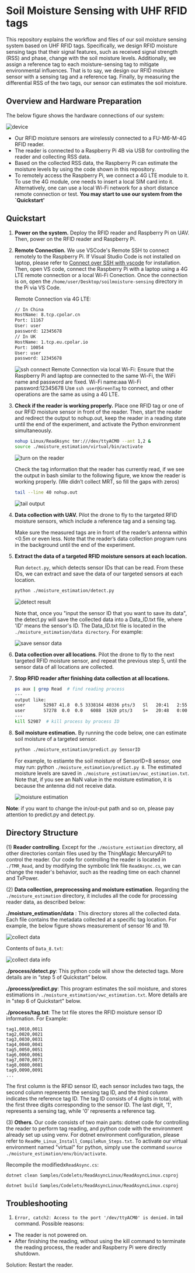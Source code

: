 # Soil Moisture Sensing with UHF RFID tags

This repository explains the workflow and files of our soil moisture sensing system based on UHF RFID tags. Specifically, we design RFID moisture sensing tags that their signal features, such as received signal strength (RSS) and phase, change with the soil moisture levels. Additionally, we assign a reference tag to each moisture-sensing tag to mitigate environmental influences. That is to say, we design our RFID moisture sensor with a sensing tag and a reference tag. Finally, by measuring the differential RSS of the two tags, our sensor can estimates the soil moisture.

## Overview and Hardware Preparation
The below figure shows the hardware connections of our system:

![device](./data/device.png)

- Our RFID moisture sensors are wirelessly connected to a FU-M6-M-4G RFID reader.
- The reader is connected to a Raspberry Pi 4B via USB for controlling the reader and collecting RSS data.
- Based on the collected RSS data, the Raspberry Pi can estimate the moisture levels by using the code shown in this repository.
- To remotely access the Raspberry Pi, we connect a 4G LTE module to it. To use the 4G module, one needs to insert a local SIM card into it. Alternatively,  one can use a local Wi-Fi network for a short distance remote connection or test.
**You may start to use our system from the `Quickstart'**

## Quickstart

1. **Power on the system.** Deploy the RFID reader and Raspberry Pi on UAV. Then, power on the RFID reader and Raspberry Pi.
2. **Remote Connection.**
    We use VSCode's Remote SSH to connect remotely to the Raspberry Pi. If Visual Studio Code is not installed on laptop, please refer to [Connect over SSH with vscode](https://code.visualstudio.com/docs/remote/ssh-tutorial) for installation.
    Then, open VS code, connect the Raspberry Pi with a laptop using a 4G LTE remote connection or a local Wi-Fi Conection. Once the connection is on, open the `/home/user/Desktop/soilmoisture-sensing` directory in the Pi via VS Code.

    Remote Connection via 4G LTE:
    ```bash
    // In China
    HostName: 8.tcp.cpolar.cn
    Port: 11167
    User: user
    password: 12345678
    // In UK
    HostName: 1.tcp.eu.cpolar.io
    Port: 10054
    User: user
    password: 12345678
    ```
    ![ssh connect](./data/remote_connet.gif)
    Remote Connection via local Wi-Fi: Ensure that the Raspberry Pi and laptop are connected to the same Wi-Fi, the WiFi name and password are fixed.
    Wi-Fi name:aaa
    Wi-Fi password:12345678
    Use `ssh user@GreenTag` to connect, and other operations are the same as using a 4G LTE.
   
4. **Check if the reader is working properly.** Place one RFID tag or one of our RFID moisture sensor in front of the reader. Then, start the reader and redirect the output to nohup.out, keep the reader in a reading state until the end of the experiment, and activate the Python environment simultaneously.

    ```bash
    nohup Linux/ReadAsync tmr:///dev/ttyACM0 --ant 1,2 &
    source ./moisture_estimation/virtual/bin/activate
    ```
    ![turn on the reader](./data/turn_on_reader.png)

    Check the tag information that the reader has currently read, if we see the output in bash similar to the following figure, we know the reader is working properly. (We didn’t collect MRT, so fill the gaps with zeros)

    ```bash
    tail --line 40 nohup.out
    ```

    ![tail output](./data/nohupout.png)

5. **Data collection with UAV.** Pilot the drone to fly to the targeted RFID moisture sensors, which include a reference tag and a sensing tag.

    Make sure the measured tags are in front of the reader’s antenna within <0.5m or even less. Note that the reader’s data collection program runs in the background until the end of the experiment.

6. **Extract the data of a targeted RFID moisture sensors at each location.**

    Run `detect.py`, which detects sensor IDs that can be read. From these IDs, we can extract and save the data of our targeted sensors at each location.

    ```bash
    python ./moisture_estimation/detect.py
    ```

    ![detect result](./data/detect.png)

    Note that, once you "input the sensor ID that you want to save its data", the detect.py will save the collected data into a Data_ID.txt file, where 'ID' means the sensor's ID. The Data_ID.txt file is located in the `./moisture_estimation/data directory`. For example:

    ![save sensor data](./data/save_data.png)

7. **Data collection over all locations**. Pilot the drone to fly to the next targeted RFID moisture sensor, and repeat the previous step 5, until the sensor data of all locations are collected.
8. **Stop RFID reader after finishing data collection at all locations.**

    ```bash
    ps aux | grep Read  # find reading process
    ---
    output like:
    user       52987 41.8  0.5 3338164 40336 pts/3   Sl   20:41   2:55 Linux/ReadAsync tmr:///dev/ttyACM0 --ant 1,2
    user       57278  0.0  0.0   6088  1920 pts/3    S+   20:48   0:00 grep --color=auto Read
    ---
    kill 52987  # kill process by process ID
    ```

9. **Soil moisture estimation.** By running the code below, one can estimate soil moisture of a targeted sensor.

    ```bash
    python ./moisture_estimation/predict.py SensorID
    ```
    For example, to estiamte the soil moisture of SensorID=8 sensor, one may run: python `./moisture_estimation/predict.py 8`. The estimated moisture levels are saved in `./moisture_estimation/vwc_estimation.txt`. Note that, if you see an NaN value in the moisture estimation, it is because the antenna did not receive data.

    ![moisture estimation](./data/estimation.png)

**Note**: if you want to change the in/out-put path and so on, please pay attention to predict.py and detect.py.


## Directory Structure

(1) **Reader controlling**. Except for the `./moisture_estimation` directory, all other directories contain files used by the ThingMagic MercuryAPI to control the reader. Our code for controlling the reader is located in `./TMR_Read`, and by modifying the symbolic link file `ReadAsync.cs`, we can change the reader's behavior, such as the reading time on each channel  and TxPower.

(2) **Data collection, preprocessing and moisture estimation**.
Regarding the `./moisture_estimation` directory, it includes all the code for processing reader data, as described below:

**./moisture_estimation/data** : This directory stores all the collected data. Each file contains the metadata collected at a specific tag location. For example, the below figure shows measurement of sensor 16 and 19.

![collect data](./data/collect_data.png)

Contents of `Data_8.txt`:

![collect data info](./data/Data_8.png)

**./process/detect.py**: This python code will show the detected tags. More details are in “step 5 of Quickstart” below.

**./process/predict.py**: This program estimates the soil moisture, and stores estimations in `./moisture_estimation/vwc_estimation.txt`. More details are in "step 6 of Quickstart" below.

**./process/tag.txt**:  The txt file stores the RFID moisture sensor ID information. For Example:

```text
tag1,0010,0011
tag2,0020,0021
tag3,0030,0031
tag4,0040,0041
tag5,0050,0051
tag6,0060,0061
tag7,0070,0071
tag8,0080,0081
tag9,0090,0091
...
```

The first column is the RFID sensor ID, each sensor includes two tags, the second column represents the sensing tag ID, and the third column indicates the reference tag ID. The tag ID consists of 4 digits in total, with the first three digits corresponding to the sensor ID. The last digit, '1', represents a sensing tag, while '0' represents a reference tag.

(3) **Others**.
Our code consists of two main parts: dotnet code for controlling the reader to perform tag reading, and python code with the environment already set up using venv. For dotnet environment configuration, please refer to `ReadMe_Linux_Install_CompileRun_Steps.txt`. To activate our virtual environment named "virtual" for python, simply use the command `source ./moisture_estimation/env/bin/activate`.

Recompile the modifiedx`ReadAsync.cs`:

`dotnet clean Samples/Codelets/ReadAsyncLinux/ReadAsyncLinux.csproj`

`dotnet build Samples/Codelets/ReadAsyncLinux/ReadAsyncLinux.csproj`

## Troubleshooting

1. `Error, catch2: Access to the port '/dev/ttyACM0' is denied.` in tail command. Possible reasons:
- The reader is not powered on.
- After finishing the reading, without using the kill command to terminate the reading process, the reader and Raspberry Pi were directly shutdown.

Solution: Restart the reader.
